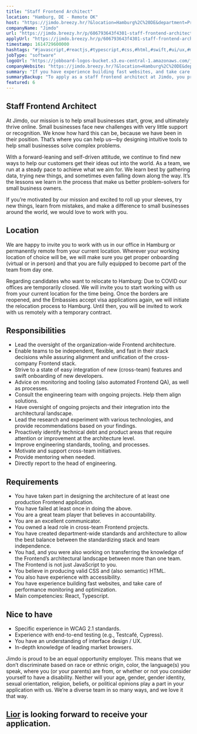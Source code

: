 ```yaml
---
title: "Staff Frontend Architect"
location: "Hamburg, DE - Remote OK"
host: "https://jimdo.breezy.hr/?&location=Hamburg%2C%20DE&department=Product%20%26%20Engineering#positions"
companyName: "Jimdo"
url: "https://jimdo.breezy.hr/p/606793643f4301-staff-frontend-architect-m-f-d"
applyUrl: "https://jimdo.breezy.hr/p/606793643f4301-staff-frontend-architect-m-f-d/apply"
timestamp: 1614729600000
hashtags: "#javascript,#reactjs,#typescript,#css,#html,#swift,#ui/ux,#marketing,#monitoring,#office"
jobType: "software"
logoUrl: "https://jobboard-logos-bucket.s3.eu-central-1.amazonaws.com/jimdo"
companyWebsite: "https://jimdo.breezy.hr/?&location=Hamburg%2C%20DE&department=Product%20%26%20Engineering#positions"
summary: "If you have experience building fast websites, and take care of performance monitoring and optimization, Jimdo is looking for someone with your skillset."
summaryBackup: "To apply as a staff frontend architect at Jimdo, you preferably need to have some knowledge of: #javascript, #reactjs, #swift."
featured: 6
---
```


## Staff Frontend Architect

At Jimdo, our mission is to help small businesses start, grow, and ultimately thrive online. Small businesses face new challenges with very little support or recognition. We know how hard this can be, because we have been in their position. That’s where you can help us—by designing intuitive tools to help small businesses solve complex problems.

With a forward-leaning and self-driven attitude, we continue to find new ways to help our customers get their ideas out into the world. As a team, we run at a steady pace to achieve what we aim for. We learn best by gathering data, trying new things, and sometimes even falling down along the way. It’s the lessons we learn in the process that make us better problem-solvers for small business owners.

If you’re motivated by our mission and excited to roll up your sleeves, try new things, learn from mistakes, and make a difference to small businesses around the world, we would love to work with you.

## Location

We are happy to invite you to work with us in our office in Hamburg or permanently remote from your current location. Wherever your working location of choice will be, we will make sure you get proper onboarding (virtual or in person) and that you are fully equipped to become part of the team from day one.

Regarding candidates who want to relocate to Hamburg: Due to COVID our offices are temporarily closed. We will invite you to start working with us from your current location for the time being. Once the borders are reopened, and the Embassies accept visa applications again, we will initiate the relocation process to Hamburg. Until then, you will be invited to work with us remotely with a temporary contract.

## Responsibilities

*   Lead the oversight of the organization-wide Frontend architecture.
*   Enable teams to be independent, flexible, and fast in their stack decisions while assuring alignment and unification of the cross-company Frontend stack.
*   Strive to a state of easy integration of new (cross-team) features and swift onboarding of new developers.
*   Advice on monitoring and tooling (also automated Frontend QA), as well as processes.
*   Consult the engineering team with ongoing projects. Help them align solutions.
*   Have oversight of ongoing projects and their integration into the architectural landscape.
*   Lead the research and experiment with various technologies, and provide recommendations based on your findings.
*   Proactively identify technical debt and product areas that require attention or improvement at the architecture level.
*   Improve engineering standards, tooling, and processes.
*   Motivate and support cross-team initiatives.
*   Provide mentoring when needed.
*   Directly report to the head of engineering.

## Requirements

*   You have taken part in designing the architecture of at least one production Frontend application.
*   You have failed at least once in doing the above.
*   You are a great team player that believes in accountability.
*   You are an excellent communicator.
*   You owned a lead role in cross-team Frontend projects.
*   You have created department-wide standards and architecture to allow the best balance between the standardizing stack and team independence.
*   You had, and you were also working on transferring the knowledge of the Frontend’s architectural landscape between more than one team.
*   The Frontend is not just JavaScript to you.
*   You believe in producing valid CSS and (also semantic) HTML.
*   You also have experience with accessibility.
*   You have experience building fast websites, and take care of performance monitoring and optimization.
*   Main competencies: React, Typescript.

## Nice to have

*   Specific experience in WCAG 2.1 standards.
*   Experience with end-to-end testing (e.g., Testcafé, Cypress).
*   You have an understanding of interface design / UX.
*   In-depth knowledge of leading market browsers.

Jimdo is proud to be an equal opportunity employer. This means that we don’t discriminate based on race or ethnic origin, color, the language(s) you speak, where you (or your parents) are from, or whether or not you consider yourself to have a disability. Neither will your age, gender, gender identity, sexual orientation, religion, beliefs, or political opinions play a part in your application with us. We’re a diverse team in so many ways, and we love it that way.

## [Lior](https://www.linkedin.com/in/lior-oren/) is looking forward to receive your application.
